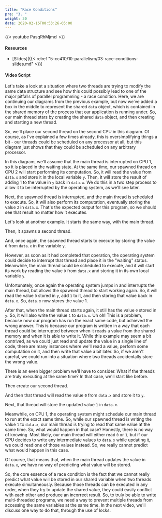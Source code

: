 ```yaml
---
title: "Race Conditions"
pre: "3. "
weight: 30
date: 2020-02-16T00:53:26-05:00
---
```


{{< youtube PasqRhMjmcI >}}

#### Resources

* [Slides]({{< relref "5-cc410/10-parallelism/03-race-conditions-slides.md" >}})

#### Video Script

Let's take a look at a situation where two threads are trying to modify the same data structure and see how this could possibly lead to one of the major pitfalls of parallel programming - a race condition. Here, we are continuing our diagrams from the previous example, but now we've added a box in the middle to represent the shared `data` object, which is contained in the shared memory of the process that our application is running under. So, our main thread stars by creating the shared `data` object, and then creating and starting a new thread.

So, we'll place our second thread on the second CPU in this diagram. Of course, as I've explained a few times already, this is oversimplifying things a bit - our threads could be scheduled on any processor at all, but this diagram just shows that they could be scheduled on any arbitrary processor. 

In this diagram, we'll assume that the main thread is interrupted on CPU 1, so it is placed in the waiting state. At the same time, our spawned thread on CPU 2 will start performing its computation. So, it will read the value from `data.x` and store it in the local variable `y`. Then, it will store the result of adding 1 to the value in `y` back in `data.x`. We do this in a two step process to allow it to be interrupted by the operating system, as we'll see later.

Next, the spawned thread is interrupted, and the main thread is scheduled to execute. So, it will also perform its computation, eventually storing the value `2` in `data.x`. That's the expected output for this program, so we should see that result no matter how it executes.

Let's look at another example. It starts the same way, with the main thread.

Then, it spawns a second thread. 

And, once again, the spawned thread starts to execute by storing the value `0` from `data.x` in the variable `y`. 

However, as soon as it had completed that operation, the operating system could decide to interrupt that thread and place it in the "waiting" status. Meanwhile, the main thread could be scheduled to execute, and it will start its work by reading the value `0` from `data.x` and storing it in its own local variable `y`. 

Unfortunately, once again the operating system jumps in and interrupts the main thread, but allows the spawned thread to start working again. So, it will read the value `0` stored in `y`, add `1` to it, and then storing that value back in `data.x`. So, `data.x` now stores the value 1. 

After that, when the main thread starts again, it still has the value `0` stored in `y`. So, it will also write the value `1` to `data.x`. Uh oh! This is a problem, because now our program has run the exact same code, but achieved the wrong answer. This is because our program is written in a way that each thread could be interrupted between when it reads a value from the shared memory and when it is able to write it. While this example may seem a bit contrived, as we could just read and update the value in a single line of code, there are many instances where we'll read a value, perform some computation on it, and then write that value a bit later. So, if we aren't careful, we could run into a situation where two threads accidentally store the wrong value.

There is an even bigger problem we'll have to consider. What if the threads are truly executing at the same time? In that case, we'll start like before.

Then create our second thread.

And then that thread will read the value `0` from `data.x` and store it to `y`. 

Next, that thread will store the updated value `1` in `data.x`. 

Meanwhile, on CPU 1, the operating system might schedule our main thread to run at the exact same time. So, while our spawned thread is writing the value `1` to `data.x`, our main thread is trying to read that same value at the same time. So, what would happen in that case? Honestly, there is no way of knowing. Most likely, our main thread will either read `0` or `1`, but if our CPU decides to write any intermediate values to `data.x` while updating it, we could read one of those values instead. So, we really cannot predict what would happen in this case.

Of course, that means that, when the main thread updates the value in `data.x`, we have no way of predicting what value will be stored. 

So, the core essence of a race condition is the fact that we cannot really predict what value will be stored in our shared variable when two threads execute simultaneously. Because those threads can be executed in any order, when they try to update the shared value, they could easily conflict with each other and produce an incorrect result. So, to truly be able to write multi-threaded programs, we need a way to prevent multiple threads from accessing the same variables at the same time. In the next video, we'll discuss one way to do that, through the use of locks. 

